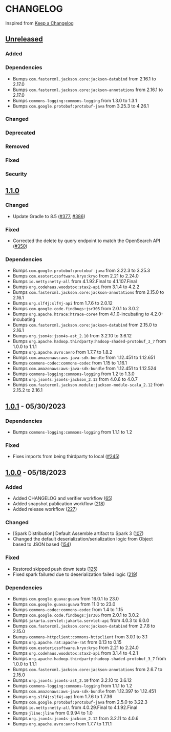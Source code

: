 # CHANGELOG
Inspired from [Keep a Changelog](https://keepachangelog.com/en/1.0.0/)

## [Unreleased]

### Added

### Dependencies
- Bumps `com.fasterxml.jackson.core:jackson-databind` from 2.16.1 to 2.17.0
- Bumps `com.fasterxml.jackson.core:jackson-annotations` from 2.16.1 to 2.17.0
- Bumps `commons-logging:commons-logging` from 1.3.0 to 1.3.1
- Bumps `com.google.protobuf:protobuf-java` from 3.25.3 to 4.26.1

### Changed

### Deprecated

### Removed

### Fixed

### Security

## [1.1.0]
### Changed
- Update Gradle to 8.5 ([#377](https://github.com/opensearch-project/opensearch-hadoop/pull/377), [#386](https://github.com/opensearch-project/opensearch-hadoop/pull/386))

### Fixed
- Corrected the delete by query endpoint to match the OpenSearch API ([#350](https://github.com/opensearch-project/opensearch-hadoop/pull/350))

### Dependencies
- Bumps `com.google.protobuf:protobuf-java` from 3.22.3 to 3.25.3
- Bumps `com.esotericsoftware.kryo:kryo` from 2.21 to 2.24.0
- Bumps `io.netty:netty-all` from 4.1.92.Final to 4.1.107.Final
- Bumps `org.codehaus.woodstox:stax2-api` from 3.1.4 to 4.2.2
- Bumps `com.fasterxml.jackson.core:jackson-annotations` from 2.15.0 to 2.16.1
- Bumps `org.slf4j:slf4j-api` from 1.7.6 to 2.0.12
- Bumps `com.google.code.findbugs:jsr305` from 2.0.1 to 3.0.2
- Bumps `org.apache.htrace:htrace-core4` from 4.1.0-incubating to 4.2.0-incubating
- Bumps `com.fasterxml.jackson.core:jackson-databind` from 2.15.0 to 2.16.1
- Bumps `org.json4s:json4s-ast_2.10` from 3.2.10 to 3.6.12
- Bumps `org.apache.hadoop.thirdparty:hadoop-shaded-protobuf_3_7` from 1.0.0 to 1.1.1
- Bumps `org.apache.avro:avro` from 1.7.7 to 1.8.2
- Bumps `com.amazonaws:aws-java-sdk-bundle` from 1.12.451 to 1.12.651
- Bumps `commons-codec:commons-codec` from 1.15 to 1.16.1
- Bumps `com.amazonaws:aws-java-sdk-bundle` from 1.12.451 to 1.12.524
- Bumps `commons-logging:commons-logging` from 1.2 to 1.3.0
- Bumps `org.json4s:json4s-jackson_2.12` from 4.0.6 to 4.0.7
- Bumps `com.fasterxml.jackson.module:jackson-module-scala_2.12` from 2.15.2 to 2.16.1

## [1.0.1] - 05/30/2023
### Dependencies
- Bumps `commons-logging:commons-logging` from 1.1.1 to 1.2

### Fixed
- Fixes imports from being thirdparty to local ([#245](https://github.com/opensearch-project/opensearch-java/pull/245))

## [1.0.0] - 05/18/2023
### Added
- Added CHANGELOG and verifier workflow ([65](https://github.com/opensearch-project/opensearch-hadoop/pull/65))
- Added snapshot publication workflow ([218](https://github.com/opensearch-project/opensearch-hadoop/pull/218))
- Added release workflow ([227](https://github.com/opensearch-project/opensearch-hadoop/pull/227))

### Changed
- [Spark Distribution] Default Assemble artifact to Spark 3 ([107](https://github.com/opensearch-project/opensearch-hadoop/pull/107))
- Changed the default deserialization/serialization logic from Object based to JSON based ([154](https://github.com/opensearch-project/opensearch-hadoop/pull/154))

### Fixed
- Restored skipped push down tests ([125](https://github.com/opensearch-project/opensearch-hadoop/pull/125))
- Fixed spark failured due to deserialization failed logic ([219](https://github.com/opensearch-project/opensearch-hadoop/pull/219))

### Dependencies
- Bumps `com.google.guava:guava` from 16.0.1 to 23.0
- Bumps `com.google.guava:guava` from 11.0 to 23.0
- Bumps `commons-codec:commons-codec` from 1.4 to 1.15
- Bumps `com.google.code.findbugs:jsr305` from 2.0.1 to 3.0.2
- Bumps `jakarta.servlet:jakarta.servlet-api` from 4.0.3 to 6.0.0
- Bumps `com.fasterxml.jackson.core:jackson-databind` from 2.7.8 to 2.15.0
- Bumps `commons-httpclient:commons-httpclient` from 3.0.1 to 3.1
- Bumps `org.apache.rat:apache-rat` from 0.13 to 0.15
- Bumps `com.esotericsoftware.kryo:kryo` from 2.21 to 2.24.0
- Bumps `org.codehaus.woodstox:stax2-api` from 3.1.4 to 4.2.1
- Bumps `org.apache.hadoop.thirdparty:hadoop-shaded-protobuf_3_7` from 1.0.0 to 1.1.1
- Bumps `com.fasterxml.jackson.core:jackson-annotations` from 2.6.7 to 2.15.0
- Bumps `org.json4s:json4s-ast_2.10` from 3.2.10 to 3.6.12
- Bumps `commons-logging:commons-logging` from 1.1.1 to 1.2
- Bumps `com.amazonaws:aws-java-sdk-bundle` from 1.12.397 to 1.12.451
- Bumps `org.slf4j:slf4j-api` from 1.7.6 to 1.7.36
- Bumps `com.google.protobuf:protobuf-java` from 2.5.0 to 3.22.3
- Bumps `io.netty:netty-all` from 4.0.29.Final to 4.1.92.Final
- Bumps `jline:jline` from 0.9.94 to 1.0
- Bumps `org.json4s:json4s-jackson_2.12` from 3.2.11 to 4.0.6
- Bumps `org.apache.avro:avro` from 1.7.7 to 1.11.1

[Unreleased]: https://github.com/opensearch-project/opensearch-hadoop/compare/v1.1.0...HEAD
[1.1.0]: https://github.com/opensearch-project/opensearch-hadoop/compare/v1.0.1...v1.1.0
[1.0.1]: https://github.com/opensearch-project/opensearch-hadoop/compare/v1.0.0...v1.0.1
[1.0.0]: https://github.com/opensearch-project/opensearch-hadoop/compare/v7.13.4...v1.0.0